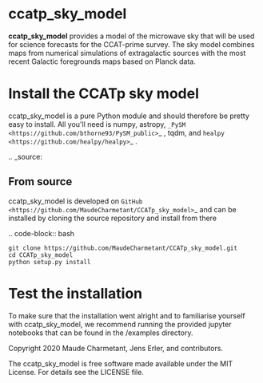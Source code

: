 ccatp_sky_model
===============

**ccatp_sky_model** 
provides a model of the microwave sky that will be used for 
science forecasts for the CCAT-prime survey. The sky model combines maps from
numerical simulations of extragalactic sources with the most recent Galactic
foregrounds maps based on Planck data.


Install the CCATp sky model
===========================

ccatp_sky_model is a pure Python module and should therefore be pretty easy to install.
All you'll need is numpy, astropy, `_PySM <https://github.com/bthorne93/PySM_public>`_ , tqdm, and `healpy <https://github.com/healpy/healpy>`_ .

.. _source:

From source
-----------

ccatp_sky_model is developed on `GitHub <https://github.com/MaudeCharmetant/CCATp_sky_model>`_ and can be 
installed by cloning the source repository and install from there

.. code-block:: bash

    git clone https://github.com/MaudeCharmetant/CCATp_sky_model.git
    cd CCATp_sky_model
    python setup.py install


Test the installation
=====================

To make sure that the installation went alright and to familiarise yourself with 
ccatp_sky_model, we recommend running the provided jupyter notebooks that can be found in
the /examples directory. 


Copyright 2020 Maude Charmetant, Jens Erler, and contributors.

The ccatp_sky_model is free software made available under the MIT License. For details see
the LICENSE file.
